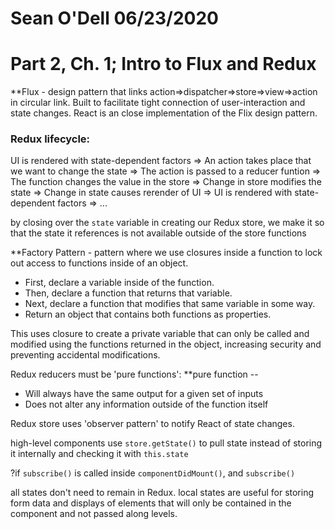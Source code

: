 # Sean O'Dell 06/23/2020
# Part 2, Ch. 1; Intro to Flux and Redux

**Flux - design pattern that links action=>dispatcher=>store=>view=>action in circular link. Built to facilitate tight connection of user-interaction and state changes. React is an close implementation of the Flix design pattern.

### Redux lifecycle:
UI is rendered with state-dependent factors => An action takes place that we want to change the state => The action is passed to a reducer funtion => The function changes the value in the store => Change in store modifies the state => Change in state causes rerender of UI => UI is rendered with state-dependent factors => ...

by closing over the `state` variable in creating our Redux store, we make it so that the state it references is not available outside of the store functions

**Factory Pattern - pattern where we use closures inside a function to lock out access to functions inside of an object.

- First, declare a variable inside of the function.
- Then, declare a function that returns that variable.
- Next, declare a function that modifies that same variable in some way.
- Return an object that contains both functions as properties.

This uses closure to create a private variable that can only be called and modified using the functions returned in the object, increasing security and preventing accidental modifications.

Redux reducers must be 'pure functions':
**pure function --
- Will always have the same output for a given set of inputs
- Does not alter any information outside of the function itself

Redux store uses 'observer pattern' to notify React of state changes.

high-level components use `store.getState()` to pull state instead of storing it internally and checking it with `this.state`

?if `subscribe()` is called inside `componentDidMount()`, and `subscribe()`

all states don't need to remain in Redux. local states are useful for storing form data and displays of elements that will only be contained in the component and not passed along levels.